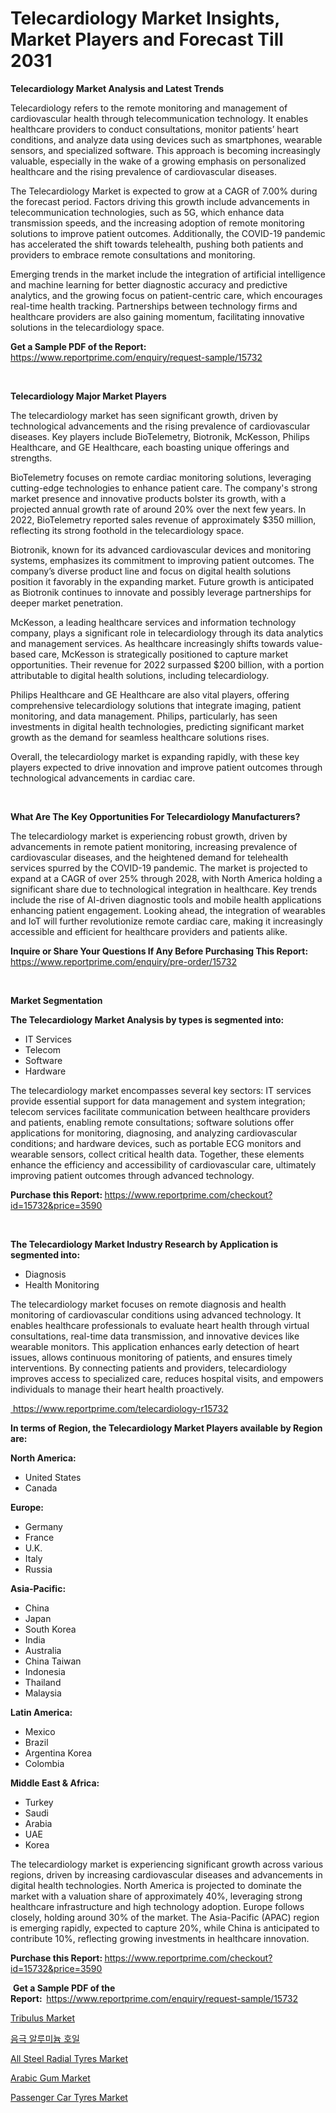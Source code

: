 <p><h1>Telecardiology Market Insights, Market Players and Forecast Till 2031</h1></p><p><strong>Telecardiology Market Analysis and Latest Trends</strong></p>
<p><p>Telecardiology refers to the remote monitoring and management of cardiovascular health through telecommunication technology. It enables healthcare providers to conduct consultations, monitor patients’ heart conditions, and analyze data using devices such as smartphones, wearable sensors, and specialized software. This approach is becoming increasingly valuable, especially in the wake of a growing emphasis on personalized healthcare and the rising prevalence of cardiovascular diseases.</p><p>The Telecardiology Market is expected to grow at a CAGR of 7.00% during the forecast period. Factors driving this growth include advancements in telecommunication technologies, such as 5G, which enhance data transmission speeds, and the increasing adoption of remote monitoring solutions to improve patient outcomes. Additionally, the COVID-19 pandemic has accelerated the shift towards telehealth, pushing both patients and providers to embrace remote consultations and monitoring. </p><p>Emerging trends in the market include the integration of artificial intelligence and machine learning for better diagnostic accuracy and predictive analytics, and the growing focus on patient-centric care, which encourages real-time health tracking. Partnerships between technology firms and healthcare providers are also gaining momentum, facilitating innovative solutions in the telecardiology space.</p></p>
<p><strong>Get a Sample PDF of the Report:&nbsp;</strong> <a href="https://www.reportprime.com/enquiry/request-sample/15732">https://www.reportprime.com/enquiry/request-sample/15732</a></p>
<p>&nbsp;</p>
<p><strong>Telecardiology Major Market Players</strong></p>
<p><p>The telecardiology market has seen significant growth, driven by technological advancements and the rising prevalence of cardiovascular diseases. Key players include BioTelemetry, Biotronik, McKesson, Philips Healthcare, and GE Healthcare, each boasting unique offerings and strengths.</p><p>BioTelemetry focuses on remote cardiac monitoring solutions, leveraging cutting-edge technologies to enhance patient care. The company's strong market presence and innovative products bolster its growth, with a projected annual growth rate of around 20% over the next few years. In 2022, BioTelemetry reported sales revenue of approximately $350 million, reflecting its strong foothold in the telecardiology space.</p><p>Biotronik, known for its advanced cardiovascular devices and monitoring systems, emphasizes its commitment to improving patient outcomes. The company’s diverse product line and focus on digital health solutions position it favorably in the expanding market. Future growth is anticipated as Biotronik continues to innovate and possibly leverage partnerships for deeper market penetration.</p><p>McKesson, a leading healthcare services and information technology company, plays a significant role in telecardiology through its data analytics and management services. As healthcare increasingly shifts towards value-based care, McKesson is strategically positioned to capture market opportunities. Their revenue for 2022 surpassed $200 billion, with a portion attributable to digital health solutions, including telecardiology.</p><p>Philips Healthcare and GE Healthcare are also vital players, offering comprehensive telecardiology solutions that integrate imaging, patient monitoring, and data management. Philips, particularly, has seen investments in digital health technologies, predicting significant market growth as the demand for seamless healthcare solutions rises.</p><p>Overall, the telecardiology market is expanding rapidly, with these key players expected to drive innovation and improve patient outcomes through technological advancements in cardiac care.</p></p>
<p>&nbsp;</p>
<p><strong>What Are The Key Opportunities For Telecardiology Manufacturers?</strong></p>
<p><p>The telecardiology market is experiencing robust growth, driven by advancements in remote patient monitoring, increasing prevalence of cardiovascular diseases, and the heightened demand for telehealth services spurred by the COVID-19 pandemic. The market is projected to expand at a CAGR of over 25% through 2028, with North America holding a significant share due to technological integration in healthcare. Key trends include the rise of AI-driven diagnostic tools and mobile health applications enhancing patient engagement. Looking ahead, the integration of wearables and IoT will further revolutionize remote cardiac care, making it increasingly accessible and efficient for healthcare providers and patients alike.</p></p>
<p><strong>Inquire or Share Your Questions If Any Before Purchasing This Report:</strong> <a href="https://www.reportprime.com/enquiry/pre-order/15732">https://www.reportprime.com/enquiry/pre-order/15732</a></p>
<p>&nbsp;</p>
<p><strong>Market Segmentation</strong></p>
<p><strong>The Telecardiology Market Analysis by types is segmented into:</strong></p>
<p><ul><li>IT Services</li><li>Telecom</li><li>Software</li><li>Hardware</li></ul></p>
<p><p>The telecardiology market encompasses several key sectors: IT services provide essential support for data management and system integration; telecom services facilitate communication between healthcare providers and patients, enabling remote consultations; software solutions offer applications for monitoring, diagnosing, and analyzing cardiovascular conditions; and hardware devices, such as portable ECG monitors and wearable sensors, collect critical health data. Together, these elements enhance the efficiency and accessibility of cardiovascular care, ultimately improving patient outcomes through advanced technology.</p></p>
<p><strong>Purchase this Report:&nbsp;</strong><a href="https://www.reportprime.com/checkout?id=15732&price=3590">https://www.reportprime.com/checkout?id=15732&price=3590</a></p>
<p>&nbsp;</p>
<p><strong>The Telecardiology Market Industry Research by Application is segmented into:</strong></p>
<p><ul><li>Diagnosis</li><li>Health Monitoring</li></ul></p>
<p><p>The telecardiology market focuses on remote diagnosis and health monitoring of cardiovascular conditions using advanced technology. It enables healthcare professionals to evaluate heart health through virtual consultations, real-time data transmission, and innovative devices like wearable monitors. This application enhances early detection of heart issues, allows continuous monitoring of patients, and ensures timely interventions. By connecting patients and providers, telecardiology improves access to specialized care, reduces hospital visits, and empowers individuals to manage their heart health proactively.</p></p>
<p><a href="https://www.reportprime.com/telecardiology-r15732">&nbsp;https://www.reportprime.com/telecardiology-r15732</a></p>
<p><strong>In terms of Region, the Telecardiology Market Players available by Region are:</strong></p>
<p>
    <p> <strong> North America: </strong>
        <ul>
            <li>United States</li>
            <li>Canada</li>
        </ul>
        </p> 
    <p> <strong> Europe: </strong>
        <ul>
            <li>Germany</li>
            <li>France</li>
            <li>U.K.</li>
            <li>Italy</li>
            <li>Russia</li>
        </ul>
        </p> 
    <p> <strong> Asia-Pacific: </strong>
        <ul>
            <li>China</li>
            <li>Japan</li>
            <li>South Korea</li>
            <li>India</li>
            <li>Australia</li>
            <li>China Taiwan</li>
            <li>Indonesia</li>
            <li>Thailand</li>
            <li>Malaysia</li>
        </ul>
        </p> 
    <p> <strong> Latin America: </strong>
        <ul>
            <li>Mexico</li>
            <li>Brazil</li>
            <li>Argentina Korea</li>
            <li>Colombia</li>
        </ul>
        </p> 
    <p> <strong> Middle East & Africa: </strong>
        <ul>
            <li>Turkey</li>
            <li>Saudi</li>
            <li>Arabia</li>
            <li>UAE</li>
            <li>Korea</li>
        </ul>
    </p>
    </p>
<p><p>The telecardiology market is experiencing significant growth across various regions, driven by increasing cardiovascular diseases and advancements in digital health technologies. North America is projected to dominate the market with a valuation share of approximately 40%, leveraging strong healthcare infrastructure and high technology adoption. Europe follows closely, holding around 30% of the market. The Asia-Pacific (APAC) region is emerging rapidly, expected to capture 20%, while China is anticipated to contribute 10%, reflecting growing investments in healthcare innovation.</p></p>
<p><strong>Purchase this Report: </strong><a href="https://www.reportprime.com/checkout?id=15732&price=3590">https://www.reportprime.com/checkout?id=15732&price=3590</a></p>
<p>&nbsp;<strong>Get a Sample PDF of the Report:&nbsp;&nbsp;</strong><a href="https://www.reportprime.com/enquiry/request-sample/15732">https://www.reportprime.com/enquiry/request-sample/15732</a></p>
<p><strong></strong></p>
<p><p><a href="https://www.linkedin.com/pulse/tribulus-market-research-report-includes-analysis-size-ekmae?trackingId=py%2FoduAxSb2fVsstkFDH%2FQ%3D%3D">Tribulus Market</a></p><p><a href="https://medium.com/@avaoneill70/%EC%84%B8%EA%B3%84-cathode-aluminum-foil-market-%EC%9D%80-2024%EC%97%90%EC%84%9C-2031%EB%A1%9C-%EC%97%B0%ED%8F%89%EA%B7%A0-%EC%A6%9D%EA%B0%80%EC%9C%A8%EC%9D%84-%EB%B3%B4%EC%9D%BC-%EA%B2%83%EC%9C%BC%EB%A1%9C-%EC%98%88%EC%83%81%EB%90%A9%EB%8B%88%EB%8B%A4-88ef101efd03">음극 알루미늄 호일</a></p><p><a href="https://issuu.com/reportprime-2/docs/all-steel-radial-tyres-market-size-_6f227d223b7ca0">All Steel Radial Tyres Market</a></p><p><a href="https://medium.com/@sarabits4122023/global-arabic-gum-market-sector-2024-2031-market-metrics-and-market-strategic-insights-727d8777f83e">Arabic Gum Market</a></p><p><a href="https://issuu.com/reportprime-2/docs/passenger-car-tyres-market-size-203_fae260a644baad">Passenger Car Tyres Market</a></p></p>